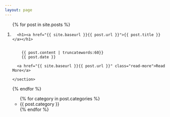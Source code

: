 ```yaml
---
layout: page
---
```



<ol class="posts-list">

<!-- .posts div needed to allow jekyll to parse -->

  {% for post in site.posts %}
    <li class="post">    
      
      <h1><a href="{{ site.baseurl }}{{ post.url }}">{{ post.title }}</a></h1>

      
        {{ post.content | truncatewords:60}}
        {{ post.date }} 
      
      <a href="{{ site.baseurl }}{{ post.url }}" class="read-more">Read More</a>
      
    </section>
  {% endfor %}
</li>


<ul>
 {% for category in post.categories  %}
 <li>
{{ post.category }}
</li>
 {% endfor %}

</ul>


